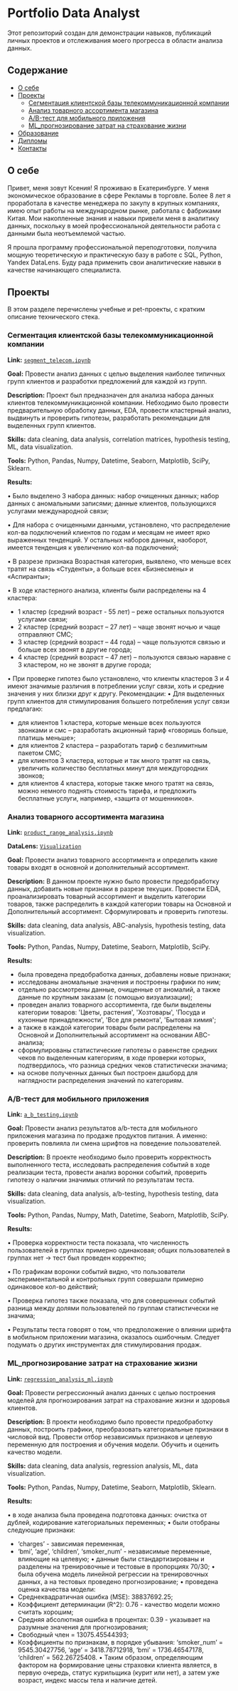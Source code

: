 # Portfolio Data Analyst
Этот репозиторий создан для демонстрации навыков, публикаций личных проектов и отслеживания моего прогресса в области анализа данных.
## Содержание
  - [О себе](#title1)
  - [Проекты](#title2)
    - [Сегментация клиентской базы телекоммуникационной компании](#title3)
    - [Анализ товарного ассортимента магазина](#title4)
    - [A/B-тест для мобильного приложения](#title5)
    - [ML_прогнозирование затрат на страхование жизни](#title6)
  - [Образование](#title7)
  - [Дипломы](#title8)
  - [Контакты](#title9)

## <a id="title1">О себе </a>

Привет, меня зовут Ксения! Я проживаю в Екатеринбурге.
У меня экономическое образование в сфере Рекламы в торговле. 
Более 8 лет я проработала в качестве менеджера по закупу в крупных компаниях, 
имею опыт работы на международном рынке, работала с фабриками Китая.
Мои накопленные знания и навыки привели меня в аналитику данных, поскольку в моей 
профессиональной деятельности работа с данными была неотъемлемой частью.

Я прошла программу профессиональной переподготовки, получила мощную теоретическую и практическую базу в работе с SQL, Python, Yandex DataLens. Буду рада применить свои аналитические навыки в качестве начинающего специалиста.


## <a id="title2">Проекты </a>

В этом разделе перечислены учебные и pet-проекты, с кратким описание технического стека.

### <a id="title3">Сегментация клиентской базы телекоммуникационной компании </a>

**Link:** [`segment_telecom.ipynb`](https://github.com/melnikova-kse/Portfolio_DA/blob/main/segment_telecom.ipynb)

**Goal:** Провести анализ данных с целью выделения наиболее типичных групп клиентов и разработки предложений для каждой из групп.

**Description:** Проект был предназначен для анализа набора данных клиентов телекоммуникационной компании. Небходимо было провести предварительную обработку данных, EDA, провести кластерный анализ, выдвинуть и проверить гипотезы, разработать 
рекомендации для выделенных групп клиентов.

**Skills:** data cleaning, data analysis, correlation matrices, hypothesis testing, ML, data visualization.

**Tools:** Python, Pandas, Numpy, Datetime, Seaborn, Matplotlib, SciPy, Sklearn.

**Results:** 

•	Было выделено 3 набора данных: набор очищенных данных; набор данных с аномальными записями; данные клиентов, пользующихся услугами международной связи;

•	Для набора с очищенными данными, установлено, что распределение кол-ва подключений клиентов по годам и месяцам не имеет ярко выраженных тенденций. У остальных наборов данных, наоборот, имеется тенденция к увеличению кол-ва подключений;

•	В разрезе признака Возрастная категория, выявлено, что меньше всех тратят на связь «Студенты», а больше всех «Бизнесмены» и «Аспиранты»;

•	В ходе кластерного анализа, клиенты были распределены на 4 кластера: 
  - 1 кластер (средний возраст - 55 лет) – реже остальных пользуются услугами связи;
  - 2 кластер (средний возраст – 27 лет) – чаще звонят ночью и чаще отправляют СМС;
  - 3 кластер (средний возраст – 44 года) – чаще пользуются связью и больше всех звонят в другие города;
  - 4 кластер (средний возраст – 47 лет) – пользуются связью наравне с 3 кластером, но не звонят в другие города;
    
•	При проверке гипотез было установлено, что клиенты кластеров 3 и 4 имеют значимые различия в потреблении услуг связи, хоть и средние значения у них близки друг к другу.
Рекомендации:
•	Для выделенных групп клиентов для стимулирования большего потребления услуг связи предлагаю:
  - для клиентов 1 кластера, которые меньше всех пользуются звонками и смс – разработать акционный тариф «говоришь больше, платишь меньше»;
  - для клиентов 2 кластера – разработать тариф с безлимитным пакетом СМС;
  - для клиентов 3 кластера, которые и так много тратят на связь, увеличить количество бесплатных минут для междугородних звонков;
  - для клиентов 4 кластера, которые также много тратят на связь, можно немного поднять стоимость тарифа, и предложить бесплатные услуги, например, «защита от мошенников».


### <a id="title4">Анализ товарного ассортимента магазина </a>

**Link:** [`product_range_analysis.ipynb`](https://github.com/melnikova-kse/Portfolio_DA/blob/main/product_range_analysis.ipynb)

**DataLens:** [`Visualization`](https://datalens.ru/35e246yurhggo?tab=A6)

**Goal:** Провести анализ товарного ассортимента и определить какие товары входят в основной и дополнительный ассортимент.

**Description:** В данном проекте нужно было провести предобработку данных, добавить
новые признаки в разрезе текущих. Провести EDA, проанализировать товарный ассортимент и 
выделить категории товаров, также распределить в каждой категории товары на Основной и 
Дополнительный ассортимент. Сформулировать и проверить гипотезы.

**Skills:** data cleaning, data analysis, ABC-analysis, hypothesis testing, data visualization.

**Tools:** Python, Pandas, Numpy, Datetime, Seaborn, Matplotlib, SciPy. 

**Results:** 

- была проведена предобработка данных, добавлены новые признаки;
- исследованы аномальные значения и построены графики по ним;
- отдельно рассмотрены данные, очищенные от аномалий, а также данные по крупным заказам (с помощью визуализации);
- проведен анализ товарного ассортимента, где были выделены категории товаров:
  'Цветы, растения',  'Хозтовары', 'Посуда и кухонные принадлежности',
  'Все для ремонта',  'Бытовая химия';
- а также в каждой категории товары были распределены на Основной и Дополнительный ассортимент на основании ABC-анализа;
- сформулированы статистические гипотезы о равенстве средних чеков по выделенным категориям, в ходе проверки которых, подтвердилось, что разница средних чеков статистически значима;
- на основе полученных данных был построен дашборд для наглядности распределения значений по категориям.


### <a id="title5">A/B-тест для мобильного приложения </a>

**Link:** [`a_b_testing.ipynb`](https://github.com/melnikova-kse/Portfolio_DA/blob/main/a_b_testing.ipynb)

**Goal:** Провести анализ результатов a/b-теста для мобильного приложения магазина по продаже продуктов питания. А именно: проверить повлияла ли смена шрифтов на поведение пользователей.

**Description:** В проекте необходимо было проверить корректность выполненного теста, 
исследовать распределения событий в ходе реализации теста, провести анализ воронки событий, проверить гипотезу о наличии значимых отличий по результатам теста.

**Skills:** data cleaning, data analysis, a/b-testing, hypothesis testing, data visualization.

**Tools:** Python, Pandas, Numpy, Math, Datetime, Seaborn, Matplotlib, SciPy.

**Results:** 

•	Проверка корректности теста показала, что численность пользователей в группах примерно одинаковая; общих пользователей в группах нет -> тест был проведен корректно;

•	По графикам воронки событий видно, что пользователи экспериментальной и контрольных групп совершали примерно одинаковое кол-во действий;

•	Проверка гипотез также показала, что для совершенных событий разница между долями пользователей по группам статистически не значима;

•	Результаты теста говорят о том, что предположение о влиянии шрифта в мобильном приложении магазина, оказалось ошибочным. Следует подумать о других инструментах для стимулирования продаж.


### <a id="title6">ML_прогнозирование затрат на страхование жизни </a>

**Link:** [`regression_analysis_ml.ipynb`](https://github.com/melnikova-kse/Portfolio_DA/blob/main/regression_analysis_ml.ipynb)

**Goal:** Провести регрессионный анализ данных с целью построения моделей для прогнозирования затрат на страхование жизни и здоровья клиентов.

**Description:** В проекти необходимо было провести предобработку данных, построить графики, преобразовать категориальные признаки в числовой вид. Провести отбор независимых признаков и целевую переменную для построения и обучения модели. 
Обучить и оценить качество модели.

**Skills:** data cleaning, data analysis, regression analysis, ML, data visualization.

**Tools:** Python, Pandas, Numpy, Datetime, Seaborn, Matplotlib, Sklearn.

**Results:** 

•	в ходе анализа была проведена подготовка данных: очистка от дублей, кодирование категориальных переменных;
•	были отобраны следующие признаки:
   -	‘charges’ - зависимая переменная,
   -	‘bmi’,  ‘age’,  ‘children’,  ‘smoker_num’ - независимые переменные, влияющие на целевую;
•	данные были стандартизированы и разделены на тренировочные и тестовые в пропорциях 70/30;
•	была обучена модель линейной регрессии на тренировочных данных, а на тестовых проведено прогнозирование;
•	проведена оценка качества модели:
-	Среднеквадратичная ошибка (MSE): 38837692.25;
-	Коэффициент детерминации (R^2): 0.76 - качество модели можно считать хорошим;
-	Средняя абсолютная ошибка в процентах: 0.39 - указывает на разумные значения для прогнозирования;
-	Свободный член = 13075.45544393;
-	Коэффициенты по признакам, в порядке убывания:
‘smoker_num’ = 9545.30427756,
                          ‘age’ = 3418.78712918,
             ‘bmi’ = 1736.46547178,
            ‘children’ = 562.26725408.
•	Таким образом, определяющим фактором на формирование цены страховки клиента является, в первую очередь, статус курильщика (курит или нет), а затем уже возраст, индекс массы тела и наличие детей.


